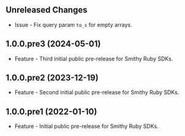 Unreleased Changes
------------------

* Issue - Fix query param `to_s` for empty arrays.

1.0.0.pre3 (2024-05-01)
------------------

* Feature - Third initial public pre-release for Smithy Ruby SDKs.

1.0.0.pre2 (2023-12-19)
------------------

* Feature - Second initial public pre-release for Smithy Ruby SDKs.

1.0.0.pre1 (2022-01-10)
------------------

* Feature - Initial public pre-release for Smithy Ruby SDKs.